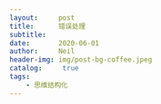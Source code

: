 ```yaml
---
layout:     post
title:      错误处理
subtitle:	 
date:       2020-06-01
author:     Neil
header-img: img/post-bg-coffee.jpeg
catalog: 	 true
tags:
    - 思维结构化
---
```



